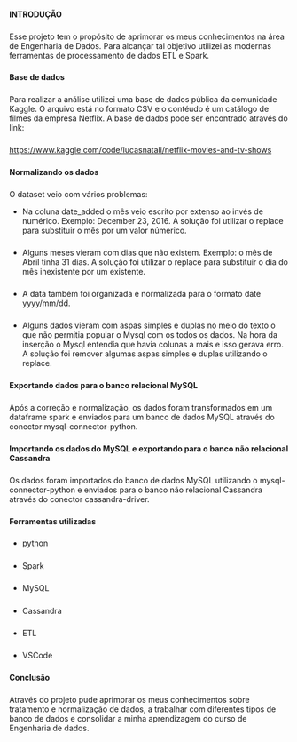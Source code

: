 #### INTRODUÇÃO
###
Esse projeto tem o propósito de aprimorar os meus conhecimentos na área de Engenharia de Dados. Para alcançar tal objetivo utilizei as modernas ferramentas de processamento de dados ETL e Spark.
###
#### Base de dados
###
Para realizar a análise utilizei uma base de dados pública da comunidade Kaggle. O arquivo  está no formato CSV e o contéudo é um catálogo de filmes da empresa Netflix. A base de dados pode ser encontrado através do link:
###
<https://www.kaggle.com/code/lucasnatali/netflix-movies-and-tv-shows>
###
#### Normalizando os dados
###
O dataset veio com vários problemas:

* Na coluna date_added o mês veio escrito por extenso ao invés de numérico. Exemplo: December 23, 2016. A solução foi utilizar o replace para substituir o mês por um valor númerico.
###
* Alguns meses vieram com dias que não existem. Exemplo: o mês de Abril tinha 31 dias. A solução foi utilizar o replace para substituir o dia do mês inexistente por um existente.
###
* A data também foi organizada e normalizada para o formato date yyyy/mm/dd.
###
* Alguns dados vieram com aspas simples e duplas no meio do texto o que não permitia popular o Mysql com os todos os dados. Na hora da inserção o Mysql entendia que havia colunas a mais e isso gerava erro. A solução foi remover algumas aspas simples e duplas utilizando o replace.
###
**Exportando dados para o banco relacional MySQL**
###
Após a correção e normalização, os dados foram transformados em um dataframe spark e enviados para um banco de dados MySQL através do conector mysql-connector-python. 
###
**Importando os dados do MySQL e exportando para o banco não relacional Cassandra**
###
Os dados foram importados do banco de dados MySQL utilizando o mysql-connector-python e enviados para o banco não relacional Cassandra através do conector cassandra-driver.
###
**Ferramentas utilizadas**
###
* python
#####
* Spark
#####
* MySQL
#####
* Cassandra
#####
* ETL
#####
* VSCode
###
**Conclusão**
###
Através do projeto pude aprimorar os meus conhecimentos sobre tratamento e normalização de dados, a trabalhar com diferentes tipos de banco de dados e consolidar a minha aprendizagem do curso de Engenharia de dados.
